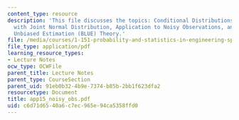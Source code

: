 ```yaml
---
content_type: resource
description: 'This file discusses the topics: Conditional Distributions of Variables
  with Joint Normal Distribution, Application to Noisy Observations, and Best Linear
  Unbiased Estimation (BLUE) Theory.'
file: /media/courses/1-151-probability-and-statistics-in-engineering-spring-2005/c6d71d6540a6c7ec965e94ca5358ffd0_app15_noisy_obs.pdf
file_type: application/pdf
learning_resource_types:
- Lecture Notes
ocw_type: OCWFile
parent_title: Lecture Notes
parent_type: CourseSection
parent_uid: 91eb0b32-4b9e-7374-b85b-2bb1f623dfa2
resourcetype: Document
title: app15_noisy_obs.pdf
uid: c6d71d65-40a6-c7ec-965e-94ca5358ffd0
---
```

